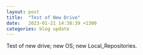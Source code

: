 ```yaml
---
layout: post
title:  "Test of New Drive"
date:   2023-01-21 14:38:39 +1300
categories: blog update
---
```

Test of new drive; new OS; new Local_Repositories.
